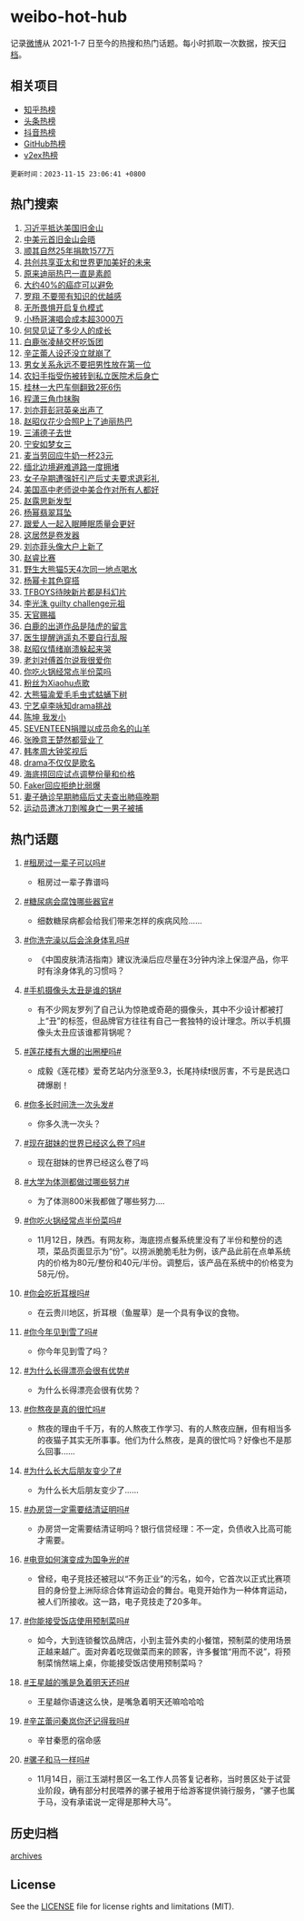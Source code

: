 # weibo-hot-hub

记录[微博](https://www.weibo.com)从 2021-1-7 日至今的热搜和热门话题。每小时抓取一次数据，按天[归档](archives)。

## 相关项目

- [知乎热榜](https://github.com/lonnyzhang423/zhihu-hot-hub)
- [头条热榜](https://github.com/lonnyzhang423/toutiao-hot-hub)
- [抖音热榜](https://github.com/lonnyzhang423/douyin-hot-hub)
- [GitHub热榜](https://github.com/lonnyzhang423/github-hot-hub)
- [v2ex热榜](https://github.com/lonnyzhang423/v2ex-hot-hub)


`更新时间：2023-11-15 23:06:41 +0800`

## 热门搜索

1. [习近平抵达美国旧金山](https://m.weibo.cn/search?containerid=100103type%3D1%26t%3D10%26q%3D%23%E4%B9%A0%E8%BF%91%E5%B9%B3%E6%8A%B5%E8%BE%BE%E7%BE%8E%E5%9B%BD%E6%97%A7%E9%87%91%E5%B1%B1%23&stream_entry_id=51&isnewpage=1&extparam=seat%3D1%26dgr%3D0%26cate%3D10103%26q%3D%2523%25E4%25B9%25A0%25E8%25BF%2591%25E5%25B9%25B3%25E6%258A%25B5%25E8%25BE%25BE%25E7%25BE%258E%25E5%259B%25BD%25E6%2597%25A7%25E9%2587%2591%25E5%25B1%25B1%2523%26stream_entry_id%3D51%26c_type%3D51%26pos%3D0%26filter_type%3Drealtimehot%26display_time%3D1700060800%26pre_seqid%3D170006080017001663836)
1. [中美元首旧金山会晤](https://m.weibo.cn/search?containerid=100103type%3D1%26t%3D10%26q%3D%23%E4%B8%AD%E7%BE%8E%E5%85%83%E9%A6%96%E6%97%A7%E9%87%91%E5%B1%B1%E4%BC%9A%E6%99%A4%23&stream_entry_id=31&isnewpage=1&extparam=seat%3D1%26lcate%3D5001%26cate%3D5001%26c_type%3D31%26flag%3D0%26dgr%3D0%26q%3D%2523%25E4%25B8%25AD%25E7%25BE%258E%25E5%2585%2583%25E9%25A6%2596%25E6%2597%25A7%25E9%2587%2591%25E5%25B1%25B1%25E4%25BC%259A%25E6%2599%25A4%2523%26realpos%3D1%26stream_entry_id%3D31%26band_rank%3D1%26pos%3D0%26filter_type%3Drealtimehot%26display_time%3D1700060800%26pre_seqid%3D170006080017001663836)
1. [顺其自然25年捐款1577万](https://m.weibo.cn/search?containerid=100103type%3D1%26t%3D10%26q%3D%23%E9%A1%BA%E5%85%B6%E8%87%AA%E7%84%B625%E5%B9%B4%E6%8D%90%E6%AC%BE1577%E4%B8%87%23&stream_entry_id=31&isnewpage=1&extparam=seat%3D1%26lcate%3D5001%26cate%3D5001%26c_type%3D31%26flag%3D32768%26dgr%3D0%26q%3D%2523%25E9%25A1%25BA%25E5%2585%25B6%25E8%2587%25AA%25E7%2584%25B625%25E5%25B9%25B4%25E6%258D%2590%25E6%25AC%25BE1577%25E4%25B8%2587%2523%26realpos%3D2%26stream_entry_id%3D31%26band_rank%3D2%26pos%3D1%26filter_type%3Drealtimehot%26display_time%3D1700060800%26pre_seqid%3D170006080017001663836)
1. [共创共享亚太和世界更加美好的未来](https://m.weibo.cn/search?containerid=100103type%3D1%26t%3D10%26q%3D%23%E5%85%B1%E5%88%9B%E5%85%B1%E4%BA%AB%E4%BA%9A%E5%A4%AA%E5%92%8C%E4%B8%96%E7%95%8C%E6%9B%B4%E5%8A%A0%E7%BE%8E%E5%A5%BD%E7%9A%84%E6%9C%AA%E6%9D%A5%23&stream_entry_id=31&isnewpage=1&extparam=seat%3D1%26lcate%3D5001%26cate%3D5001%26c_type%3D31%26flag%3D0%26dgr%3D0%26q%3D%2523%25E5%2585%25B1%25E5%2588%259B%25E5%2585%25B1%25E4%25BA%25AB%25E4%25BA%259A%25E5%25A4%25AA%25E5%2592%258C%25E4%25B8%2596%25E7%2595%258C%25E6%259B%25B4%25E5%258A%25A0%25E7%25BE%258E%25E5%25A5%25BD%25E7%259A%2584%25E6%259C%25AA%25E6%259D%25A5%2523%26realpos%3D3%26stream_entry_id%3D31%26band_rank%3D3%26pos%3D2%26filter_type%3Drealtimehot%26display_time%3D1700060800%26pre_seqid%3D170006080017001663836)
1. [原来迪丽热巴一直是素颜](https://m.weibo.cn/search?containerid=100103type%3D1%26t%3D10%26q%3D%23%E5%8E%9F%E6%9D%A5%E8%BF%AA%E4%B8%BD%E7%83%AD%E5%B7%B4%E4%B8%80%E7%9B%B4%E6%98%AF%E7%B4%A0%E9%A2%9C%23&stream_entry_id=31&isnewpage=1&extparam=seat%3D1%26lcate%3D5001%26cate%3D5001%26c_type%3D31%26flag%3D2%26dgr%3D0%26q%3D%2523%25E5%258E%259F%25E6%259D%25A5%25E8%25BF%25AA%25E4%25B8%25BD%25E7%2583%25AD%25E5%25B7%25B4%25E4%25B8%2580%25E7%259B%25B4%25E6%2598%25AF%25E7%25B4%25A0%25E9%25A2%259C%2523%26realpos%3D4%26stream_entry_id%3D31%26band_rank%3D4%26pos%3D3%26filter_type%3Drealtimehot%26display_time%3D1700060800%26pre_seqid%3D170006080017001663836)
1. [大约40%的癌症可以避免](https://m.weibo.cn/search?containerid=100103type%3D1%26t%3D10%26q%3D%23%E5%A4%A7%E7%BA%A640%25%E7%9A%84%E7%99%8C%E7%97%87%E5%8F%AF%E4%BB%A5%E9%81%BF%E5%85%8D%23&stream_entry_id=31&isnewpage=1&extparam=seat%3D1%26lcate%3D5001%26cate%3D5001%26c_type%3D31%26flag%3D1%26dgr%3D0%26q%3D%2523%25E5%25A4%25A7%25E7%25BA%25A640%2525%25E7%259A%2584%25E7%2599%258C%25E7%2597%2587%25E5%258F%25AF%25E4%25BB%25A5%25E9%2581%25BF%25E5%2585%258D%2523%26realpos%3D5%26stream_entry_id%3D31%26band_rank%3D5%26pos%3D4%26filter_type%3Drealtimehot%26display_time%3D1700060800%26pre_seqid%3D170006080017001663836)
1. [罗翔 不要带有知识的优越感](https://m.weibo.cn/search?containerid=100103type%3D1%26t%3D10%26q%3D%E7%BD%97%E7%BF%94+%E4%B8%8D%E8%A6%81%E5%B8%A6%E6%9C%89%E7%9F%A5%E8%AF%86%E7%9A%84%E4%BC%98%E8%B6%8A%E6%84%9F&stream_entry_id=31&isnewpage=1&extparam=seat%3D1%26lcate%3D5001%26cate%3D5001%26c_type%3D31%26flag%3D1%26dgr%3D0%26q%3D%25E7%25BD%2597%25E7%25BF%2594%2520%25E4%25B8%258D%25E8%25A6%2581%25E5%25B8%25A6%25E6%259C%2589%25E7%259F%25A5%25E8%25AF%2586%25E7%259A%2584%25E4%25BC%2598%25E8%25B6%258A%25E6%2584%259F%26realpos%3D6%26stream_entry_id%3D31%26band_rank%3D6%26pos%3D5%26filter_type%3Drealtimehot%26display_time%3D1700060800%26pre_seqid%3D170006080017001663836)
1. [无所畏惧开启复仇模式](https://m.weibo.cn/search?containerid=100103type%3D1%26t%3D10%26q%3D%23%E6%97%A0%E6%89%80%E7%95%8F%E6%83%A7%E5%BC%80%E5%90%AF%E5%A4%8D%E4%BB%87%E6%A8%A1%E5%BC%8F%23&stream_entry_id=31&isnewpage=1&extparam=seat%3D1%26cate%3D5001%26q%3D%2523%25E6%2597%25A0%25E6%2589%2580%25E7%2595%258F%25E6%2583%25A7%25E5%25BC%2580%25E5%2590%25AF%25E5%25A4%258D%25E4%25BB%2587%25E6%25A8%25A1%25E5%25BC%258F%2523%26dgr%3D0%26c_type%3D31%26adid%3D211676%26pos%3D6%26lcate%3D5001%26stream_entry_id%3D31%26band_rank%3D7%26is_ad_pos%3D1%26filter_type%3Drealtimehot%26display_time%3D1700060800%26pre_seqid%3D170006080017001663836)
1. [小杨哥演唱会成本超3000万](https://m.weibo.cn/search?containerid=100103type%3D1%26t%3D10%26q%3D%23%E5%B0%8F%E6%9D%A8%E5%93%A5%E6%BC%94%E5%94%B1%E4%BC%9A%E6%88%90%E6%9C%AC%E8%B6%853000%E4%B8%87%23&stream_entry_id=31&isnewpage=1&extparam=seat%3D1%26lcate%3D5001%26cate%3D5001%26c_type%3D31%26flag%3D0%26dgr%3D0%26q%3D%2523%25E5%25B0%258F%25E6%259D%25A8%25E5%2593%25A5%25E6%25BC%2594%25E5%2594%25B1%25E4%25BC%259A%25E6%2588%2590%25E6%259C%25AC%25E8%25B6%25853000%25E4%25B8%2587%2523%26realpos%3D7%26stream_entry_id%3D31%26band_rank%3D7%26pos%3D7%26filter_type%3Drealtimehot%26display_time%3D1700060800%26pre_seqid%3D170006080017001663836)
1. [何炅见证了多少人的成长](https://m.weibo.cn/search?containerid=100103type%3D1%26t%3D10%26q%3D%23%E4%BD%95%E7%82%85%E8%A7%81%E8%AF%81%E4%BA%86%E5%A4%9A%E5%B0%91%E4%BA%BA%E7%9A%84%E6%88%90%E9%95%BF%23&stream_entry_id=31&isnewpage=1&extparam=seat%3D1%26lcate%3D5001%26cate%3D5001%26c_type%3D31%26flag%3D1%26dgr%3D0%26q%3D%2523%25E4%25BD%2595%25E7%2582%2585%25E8%25A7%2581%25E8%25AF%2581%25E4%25BA%2586%25E5%25A4%259A%25E5%25B0%2591%25E4%25BA%25BA%25E7%259A%2584%25E6%2588%2590%25E9%2595%25BF%2523%26realpos%3D8%26stream_entry_id%3D31%26band_rank%3D8%26pos%3D8%26filter_type%3Drealtimehot%26display_time%3D1700060800%26pre_seqid%3D170006080017001663836)
1. [白鹿张凌赫交杯吃饭团](https://m.weibo.cn/search?containerid=100103type%3D1%26t%3D10%26q%3D%23%E7%99%BD%E9%B9%BF%E5%BC%A0%E5%87%8C%E8%B5%AB%E4%BA%A4%E6%9D%AF%E5%90%83%E9%A5%AD%E5%9B%A2%23&stream_entry_id=31&isnewpage=1&extparam=seat%3D1%26lcate%3D5001%26cate%3D5001%26c_type%3D31%26flag%3D1%26dgr%3D0%26q%3D%2523%25E7%2599%25BD%25E9%25B9%25BF%25E5%25BC%25A0%25E5%2587%258C%25E8%25B5%25AB%25E4%25BA%25A4%25E6%259D%25AF%25E5%2590%2583%25E9%25A5%25AD%25E5%259B%25A2%2523%26realpos%3D9%26stream_entry_id%3D31%26band_rank%3D9%26pos%3D9%26filter_type%3Drealtimehot%26display_time%3D1700060800%26pre_seqid%3D170006080017001663836)
1. [辛芷蕾人设还没立就崩了](https://m.weibo.cn/search?containerid=100103type%3D1%26t%3D10%26q%3D%23%E8%BE%9B%E8%8A%B7%E8%95%BE%E4%BA%BA%E8%AE%BE%E8%BF%98%E6%B2%A1%E7%AB%8B%E5%B0%B1%E5%B4%A9%E4%BA%86%23&stream_entry_id=31&isnewpage=1&extparam=seat%3D1%26lcate%3D5001%26cate%3D5001%26c_type%3D31%26flag%3D0%26dgr%3D0%26q%3D%2523%25E8%25BE%259B%25E8%258A%25B7%25E8%2595%25BE%25E4%25BA%25BA%25E8%25AE%25BE%25E8%25BF%2598%25E6%25B2%25A1%25E7%25AB%258B%25E5%25B0%25B1%25E5%25B4%25A9%25E4%25BA%2586%2523%26realpos%3D10%26stream_entry_id%3D31%26band_rank%3D10%26pos%3D10%26filter_type%3Drealtimehot%26display_time%3D1700060800%26pre_seqid%3D170006080017001663836)
1. [男女关系永远不要把男性放在第一位](https://m.weibo.cn/search?containerid=100103type%3D1%26t%3D10%26q%3D%E7%94%B7%E5%A5%B3%E5%85%B3%E7%B3%BB%E6%B0%B8%E8%BF%9C%E4%B8%8D%E8%A6%81%E6%8A%8A%E7%94%B7%E6%80%A7%E6%94%BE%E5%9C%A8%E7%AC%AC%E4%B8%80%E4%BD%8D&stream_entry_id=31&isnewpage=1&extparam=seat%3D1%26lcate%3D5001%26cate%3D5001%26c_type%3D31%26flag%3D1%26dgr%3D0%26q%3D%25E7%2594%25B7%25E5%25A5%25B3%25E5%2585%25B3%25E7%25B3%25BB%25E6%25B0%25B8%25E8%25BF%259C%25E4%25B8%258D%25E8%25A6%2581%25E6%258A%258A%25E7%2594%25B7%25E6%2580%25A7%25E6%2594%25BE%25E5%259C%25A8%25E7%25AC%25AC%25E4%25B8%2580%25E4%25BD%258D%26realpos%3D11%26stream_entry_id%3D31%26band_rank%3D11%26pos%3D11%26filter_type%3Drealtimehot%26display_time%3D1700060800%26pre_seqid%3D170006080017001663836)
1. [农妇手指受伤被转到私立医院术后身亡](https://m.weibo.cn/search?containerid=100103type%3D1%26t%3D10%26q%3D%23%E5%86%9C%E5%A6%87%E6%89%8B%E6%8C%87%E5%8F%97%E4%BC%A4%E8%A2%AB%E8%BD%AC%E5%88%B0%E7%A7%81%E7%AB%8B%E5%8C%BB%E9%99%A2%E6%9C%AF%E5%90%8E%E8%BA%AB%E4%BA%A1%23&stream_entry_id=31&isnewpage=1&extparam=seat%3D1%26lcate%3D5001%26cate%3D5001%26c_type%3D31%26flag%3D1%26dgr%3D0%26q%3D%2523%25E5%2586%259C%25E5%25A6%2587%25E6%2589%258B%25E6%258C%2587%25E5%258F%2597%25E4%25BC%25A4%25E8%25A2%25AB%25E8%25BD%25AC%25E5%2588%25B0%25E7%25A7%2581%25E7%25AB%258B%25E5%258C%25BB%25E9%2599%25A2%25E6%259C%25AF%25E5%2590%258E%25E8%25BA%25AB%25E4%25BA%25A1%2523%26realpos%3D12%26stream_entry_id%3D31%26band_rank%3D12%26pos%3D12%26filter_type%3Drealtimehot%26display_time%3D1700060800%26pre_seqid%3D170006080017001663836)
1. [桂林一大巴车侧翻致2死6伤](https://m.weibo.cn/search?containerid=100103type%3D1%26t%3D10%26q%3D%23%E6%A1%82%E6%9E%97%E4%B8%80%E5%A4%A7%E5%B7%B4%E8%BD%A6%E4%BE%A7%E7%BF%BB%E8%87%B42%E6%AD%BB6%E4%BC%A4%23&stream_entry_id=31&isnewpage=1&extparam=seat%3D1%26lcate%3D5001%26cate%3D5001%26c_type%3D31%26flag%3D1%26dgr%3D0%26q%3D%2523%25E6%25A1%2582%25E6%259E%2597%25E4%25B8%2580%25E5%25A4%25A7%25E5%25B7%25B4%25E8%25BD%25A6%25E4%25BE%25A7%25E7%25BF%25BB%25E8%2587%25B42%25E6%25AD%25BB6%25E4%25BC%25A4%2523%26realpos%3D13%26stream_entry_id%3D31%26band_rank%3D13%26pos%3D13%26filter_type%3Drealtimehot%26display_time%3D1700060800%26pre_seqid%3D170006080017001663836)
1. [程潇三角巾抹胸](https://m.weibo.cn/search?containerid=100103type%3D1%26t%3D10%26q%3D%23%E7%A8%8B%E6%BD%87%E4%B8%89%E8%A7%92%E5%B7%BE%E6%8A%B9%E8%83%B8%23&stream_entry_id=31&isnewpage=1&extparam=seat%3D1%26lcate%3D5001%26cate%3D5001%26c_type%3D31%26flag%3D2%26dgr%3D0%26q%3D%2523%25E7%25A8%258B%25E6%25BD%2587%25E4%25B8%2589%25E8%25A7%2592%25E5%25B7%25BE%25E6%258A%25B9%25E8%2583%25B8%2523%26realpos%3D14%26stream_entry_id%3D31%26band_rank%3D14%26pos%3D14%26filter_type%3Drealtimehot%26display_time%3D1700060800%26pre_seqid%3D170006080017001663836)
1. [刘亦菲彭冠英亲出声了](https://m.weibo.cn/search?containerid=100103type%3D1%26t%3D10%26q%3D%23%E5%88%98%E4%BA%A6%E8%8F%B2%E5%BD%AD%E5%86%A0%E8%8B%B1%E4%BA%B2%E5%87%BA%E5%A3%B0%E4%BA%86%23&stream_entry_id=31&isnewpage=1&extparam=seat%3D1%26lcate%3D5001%26cate%3D5001%26c_type%3D31%26flag%3D2%26dgr%3D0%26q%3D%2523%25E5%2588%2598%25E4%25BA%25A6%25E8%258F%25B2%25E5%25BD%25AD%25E5%2586%25A0%25E8%258B%25B1%25E4%25BA%25B2%25E5%2587%25BA%25E5%25A3%25B0%25E4%25BA%2586%2523%26realpos%3D15%26stream_entry_id%3D31%26band_rank%3D15%26pos%3D15%26filter_type%3Drealtimehot%26display_time%3D1700060800%26pre_seqid%3D170006080017001663836)
1. [赵昭仪花少合照P上了迪丽热巴](https://m.weibo.cn/search?containerid=100103type%3D1%26t%3D10%26q%3D%23%E8%B5%B5%E6%98%AD%E4%BB%AA%E8%8A%B1%E5%B0%91%E5%90%88%E7%85%A7P%E4%B8%8A%E4%BA%86%E8%BF%AA%E4%B8%BD%E7%83%AD%E5%B7%B4%23&stream_entry_id=31&isnewpage=1&extparam=seat%3D1%26lcate%3D5001%26cate%3D5001%26c_type%3D31%26flag%3D1%26dgr%3D0%26q%3D%2523%25E8%25B5%25B5%25E6%2598%25AD%25E4%25BB%25AA%25E8%258A%25B1%25E5%25B0%2591%25E5%2590%2588%25E7%2585%25A7P%25E4%25B8%258A%25E4%25BA%2586%25E8%25BF%25AA%25E4%25B8%25BD%25E7%2583%25AD%25E5%25B7%25B4%2523%26realpos%3D16%26stream_entry_id%3D31%26band_rank%3D16%26pos%3D16%26filter_type%3Drealtimehot%26display_time%3D1700060800%26pre_seqid%3D170006080017001663836)
1. [三浦德子去世](https://m.weibo.cn/search?containerid=100103type%3D1%26t%3D10%26q%3D%23%E4%B8%89%E6%B5%A6%E5%BE%B7%E5%AD%90%E5%8E%BB%E4%B8%96%23&stream_entry_id=31&isnewpage=1&extparam=seat%3D1%26lcate%3D5001%26cate%3D5001%26c_type%3D31%26flag%3D0%26dgr%3D0%26q%3D%2523%25E4%25B8%2589%25E6%25B5%25A6%25E5%25BE%25B7%25E5%25AD%2590%25E5%258E%25BB%25E4%25B8%2596%2523%26realpos%3D17%26stream_entry_id%3D31%26band_rank%3D17%26pos%3D17%26filter_type%3Drealtimehot%26display_time%3D1700060800%26pre_seqid%3D170006080017001663836)
1. [宁安如梦女三](https://m.weibo.cn/search?containerid=100103type%3D1%26t%3D10%26q%3D%23%E5%AE%81%E5%AE%89%E5%A6%82%E6%A2%A6%E5%A5%B3%E4%B8%89%23&stream_entry_id=31&isnewpage=1&extparam=seat%3D1%26lcate%3D5001%26cate%3D5001%26c_type%3D31%26flag%3D0%26dgr%3D0%26q%3D%2523%25E5%25AE%2581%25E5%25AE%2589%25E5%25A6%2582%25E6%25A2%25A6%25E5%25A5%25B3%25E4%25B8%2589%2523%26realpos%3D18%26stream_entry_id%3D31%26band_rank%3D18%26pos%3D18%26filter_type%3Drealtimehot%26display_time%3D1700060800%26pre_seqid%3D170006080017001663836)
1. [麦当劳回应牛奶一杯23元](https://m.weibo.cn/search?containerid=100103type%3D1%26t%3D10%26q%3D%23%E9%BA%A6%E5%BD%93%E5%8A%B3%E5%9B%9E%E5%BA%94%E7%89%9B%E5%A5%B6%E4%B8%80%E6%9D%AF23%E5%85%83%23&stream_entry_id=31&isnewpage=1&extparam=seat%3D1%26lcate%3D5001%26cate%3D5001%26c_type%3D31%26flag%3D0%26dgr%3D0%26q%3D%2523%25E9%25BA%25A6%25E5%25BD%2593%25E5%258A%25B3%25E5%259B%259E%25E5%25BA%2594%25E7%2589%259B%25E5%25A5%25B6%25E4%25B8%2580%25E6%259D%25AF23%25E5%2585%2583%2523%26realpos%3D19%26stream_entry_id%3D31%26band_rank%3D19%26pos%3D19%26filter_type%3Drealtimehot%26display_time%3D1700060800%26pre_seqid%3D170006080017001663836)
1. [缅北边境避难道路一度拥堵](https://m.weibo.cn/search?containerid=100103type%3D1%26t%3D10%26q%3D%23%E7%BC%85%E5%8C%97%E8%BE%B9%E5%A2%83%E9%81%BF%E9%9A%BE%E9%81%93%E8%B7%AF%E4%B8%80%E5%BA%A6%E6%8B%A5%E5%A0%B5%23&stream_entry_id=31&isnewpage=1&extparam=seat%3D1%26lcate%3D5001%26cate%3D5001%26c_type%3D31%26flag%3D1%26dgr%3D0%26q%3D%2523%25E7%25BC%2585%25E5%258C%2597%25E8%25BE%25B9%25E5%25A2%2583%25E9%2581%25BF%25E9%259A%25BE%25E9%2581%2593%25E8%25B7%25AF%25E4%25B8%2580%25E5%25BA%25A6%25E6%258B%25A5%25E5%25A0%25B5%2523%26realpos%3D20%26stream_entry_id%3D31%26band_rank%3D20%26pos%3D20%26filter_type%3Drealtimehot%26display_time%3D1700060800%26pre_seqid%3D170006080017001663836)
1. [女子孕期遭强奸引产后丈夫要求退彩礼](https://m.weibo.cn/search?containerid=100103type%3D1%26t%3D10%26q%3D%23%E5%A5%B3%E5%AD%90%E5%AD%95%E6%9C%9F%E9%81%AD%E5%BC%BA%E5%A5%B8%E5%BC%95%E4%BA%A7%E5%90%8E%E4%B8%88%E5%A4%AB%E8%A6%81%E6%B1%82%E9%80%80%E5%BD%A9%E7%A4%BC%23&stream_entry_id=31&isnewpage=1&extparam=seat%3D1%26lcate%3D5001%26cate%3D5001%26c_type%3D31%26flag%3D1%26dgr%3D0%26q%3D%2523%25E5%25A5%25B3%25E5%25AD%2590%25E5%25AD%2595%25E6%259C%259F%25E9%2581%25AD%25E5%25BC%25BA%25E5%25A5%25B8%25E5%25BC%2595%25E4%25BA%25A7%25E5%2590%258E%25E4%25B8%2588%25E5%25A4%25AB%25E8%25A6%2581%25E6%25B1%2582%25E9%2580%2580%25E5%25BD%25A9%25E7%25A4%25BC%2523%26realpos%3D21%26stream_entry_id%3D31%26band_rank%3D21%26pos%3D21%26filter_type%3Drealtimehot%26display_time%3D1700060800%26pre_seqid%3D170006080017001663836)
1. [美国高中老师说中美合作对所有人都好](https://m.weibo.cn/search?containerid=100103type%3D1%26t%3D10%26q%3D%23%E7%BE%8E%E5%9B%BD%E9%AB%98%E4%B8%AD%E8%80%81%E5%B8%88%E8%AF%B4%E4%B8%AD%E7%BE%8E%E5%90%88%E4%BD%9C%E5%AF%B9%E6%89%80%E6%9C%89%E4%BA%BA%E9%83%BD%E5%A5%BD%23&stream_entry_id=31&isnewpage=1&extparam=seat%3D1%26lcate%3D5001%26cate%3D5001%26c_type%3D31%26flag%3D0%26dgr%3D0%26q%3D%2523%25E7%25BE%258E%25E5%259B%25BD%25E9%25AB%2598%25E4%25B8%25AD%25E8%2580%2581%25E5%25B8%2588%25E8%25AF%25B4%25E4%25B8%25AD%25E7%25BE%258E%25E5%2590%2588%25E4%25BD%259C%25E5%25AF%25B9%25E6%2589%2580%25E6%259C%2589%25E4%25BA%25BA%25E9%2583%25BD%25E5%25A5%25BD%2523%26realpos%3D22%26stream_entry_id%3D31%26band_rank%3D22%26pos%3D22%26filter_type%3Drealtimehot%26display_time%3D1700060800%26pre_seqid%3D170006080017001663836)
1. [赵露思新发型](https://m.weibo.cn/search?containerid=100103type%3D1%26t%3D10%26q%3D%E8%B5%B5%E9%9C%B2%E6%80%9D%E6%96%B0%E5%8F%91%E5%9E%8B&stream_entry_id=31&isnewpage=1&extparam=seat%3D1%26lcate%3D5001%26cate%3D5001%26c_type%3D31%26flag%3D0%26dgr%3D0%26q%3D%25E8%25B5%25B5%25E9%259C%25B2%25E6%2580%259D%25E6%2596%25B0%25E5%258F%2591%25E5%259E%258B%26realpos%3D23%26stream_entry_id%3D31%26band_rank%3D23%26pos%3D23%26filter_type%3Drealtimehot%26display_time%3D1700060800%26pre_seqid%3D170006080017001663836)
1. [杨幂翡翠耳坠](https://m.weibo.cn/search?containerid=100103type%3D1%26t%3D10%26q%3D%23%E6%9D%A8%E5%B9%82%E7%BF%A1%E7%BF%A0%E8%80%B3%E5%9D%A0%23&stream_entry_id=31&isnewpage=1&extparam=seat%3D1%26lcate%3D5001%26cate%3D5001%26c_type%3D31%26flag%3D1%26dgr%3D0%26q%3D%2523%25E6%259D%25A8%25E5%25B9%2582%25E7%25BF%25A1%25E7%25BF%25A0%25E8%2580%25B3%25E5%259D%25A0%2523%26realpos%3D24%26stream_entry_id%3D31%26band_rank%3D24%26pos%3D24%26filter_type%3Drealtimehot%26display_time%3D1700060800%26pre_seqid%3D170006080017001663836)
1. [跟爱人一起入眠睡眠质量会更好](https://m.weibo.cn/search?containerid=100103type%3D1%26t%3D10%26q%3D%23%E8%B7%9F%E7%88%B1%E4%BA%BA%E4%B8%80%E8%B5%B7%E5%85%A5%E7%9C%A0%E7%9D%A1%E7%9C%A0%E8%B4%A8%E9%87%8F%E4%BC%9A%E6%9B%B4%E5%A5%BD%23&stream_entry_id=31&isnewpage=1&extparam=seat%3D1%26lcate%3D5001%26cate%3D5001%26c_type%3D31%26flag%3D1%26dgr%3D0%26q%3D%2523%25E8%25B7%259F%25E7%2588%25B1%25E4%25BA%25BA%25E4%25B8%2580%25E8%25B5%25B7%25E5%2585%25A5%25E7%259C%25A0%25E7%259D%25A1%25E7%259C%25A0%25E8%25B4%25A8%25E9%2587%258F%25E4%25BC%259A%25E6%259B%25B4%25E5%25A5%25BD%2523%26realpos%3D25%26stream_entry_id%3D31%26band_rank%3D25%26pos%3D25%26filter_type%3Drealtimehot%26display_time%3D1700060800%26pre_seqid%3D170006080017001663836)
1. [这居然是卷发器](https://m.weibo.cn/search?containerid=100103type%3D1%26t%3D10%26q%3D%23%E8%BF%99%E5%B1%85%E7%84%B6%E6%98%AF%E5%8D%B7%E5%8F%91%E5%99%A8%23&stream_entry_id=31&isnewpage=1&extparam=seat%3D1%26lcate%3D5001%26cate%3D5001%26c_type%3D31%26flag%3D1%26dgr%3D0%26q%3D%2523%25E8%25BF%2599%25E5%25B1%2585%25E7%2584%25B6%25E6%2598%25AF%25E5%258D%25B7%25E5%258F%2591%25E5%2599%25A8%2523%26realpos%3D26%26stream_entry_id%3D31%26band_rank%3D26%26pos%3D26%26filter_type%3Drealtimehot%26display_time%3D1700060800%26pre_seqid%3D170006080017001663836)
1. [刘亦菲头像大户上新了](https://m.weibo.cn/search?containerid=100103type%3D1%26t%3D10%26q%3D%23%E5%88%98%E4%BA%A6%E8%8F%B2%E5%A4%B4%E5%83%8F%E5%A4%A7%E6%88%B7%E4%B8%8A%E6%96%B0%E4%BA%86%23&stream_entry_id=31&isnewpage=1&extparam=seat%3D1%26lcate%3D5001%26cate%3D5001%26c_type%3D31%26flag%3D1%26dgr%3D0%26q%3D%2523%25E5%2588%2598%25E4%25BA%25A6%25E8%258F%25B2%25E5%25A4%25B4%25E5%2583%258F%25E5%25A4%25A7%25E6%2588%25B7%25E4%25B8%258A%25E6%2596%25B0%25E4%25BA%2586%2523%26realpos%3D27%26stream_entry_id%3D31%26band_rank%3D27%26pos%3D27%26filter_type%3Drealtimehot%26display_time%3D1700060800%26pre_seqid%3D170006080017001663836)
1. [赵睿比赛](https://m.weibo.cn/search?containerid=100103type%3D1%26t%3D10%26q%3D%E8%B5%B5%E7%9D%BF%E6%AF%94%E8%B5%9B&stream_entry_id=31&isnewpage=1&extparam=seat%3D1%26lcate%3D5001%26cate%3D5001%26c_type%3D31%26flag%3D1%26dgr%3D0%26q%3D%25E8%25B5%25B5%25E7%259D%25BF%25E6%25AF%2594%25E8%25B5%259B%26realpos%3D28%26stream_entry_id%3D31%26band_rank%3D28%26pos%3D28%26filter_type%3Drealtimehot%26display_time%3D1700060800%26pre_seqid%3D170006080017001663836)
1. [野生大熊猫5天4次同一地点喝水](https://m.weibo.cn/search?containerid=100103type%3D1%26t%3D10%26q%3D%23%E9%87%8E%E7%94%9F%E5%A4%A7%E7%86%8A%E7%8C%AB5%E5%A4%A94%E6%AC%A1%E5%90%8C%E4%B8%80%E5%9C%B0%E7%82%B9%E5%96%9D%E6%B0%B4%23&stream_entry_id=31&isnewpage=1&extparam=seat%3D1%26lcate%3D5001%26cate%3D5001%26c_type%3D31%26flag%3D32768%26dgr%3D0%26q%3D%2523%25E9%2587%258E%25E7%2594%259F%25E5%25A4%25A7%25E7%2586%258A%25E7%258C%25AB5%25E5%25A4%25A94%25E6%25AC%25A1%25E5%2590%258C%25E4%25B8%2580%25E5%259C%25B0%25E7%2582%25B9%25E5%2596%259D%25E6%25B0%25B4%2523%26realpos%3D29%26stream_entry_id%3D31%26band_rank%3D29%26pos%3D29%26filter_type%3Drealtimehot%26display_time%3D1700060800%26pre_seqid%3D170006080017001663836)
1. [杨幂卡其色穿搭](https://m.weibo.cn/search?containerid=100103type%3D1%26t%3D10%26q%3D%23%E6%9D%A8%E5%B9%82%E5%8D%A1%E5%85%B6%E8%89%B2%E7%A9%BF%E6%90%AD%23&stream_entry_id=31&isnewpage=1&extparam=seat%3D1%26lcate%3D5001%26cate%3D5001%26c_type%3D31%26flag%3D0%26dgr%3D0%26q%3D%2523%25E6%259D%25A8%25E5%25B9%2582%25E5%258D%25A1%25E5%2585%25B6%25E8%2589%25B2%25E7%25A9%25BF%25E6%2590%25AD%2523%26realpos%3D30%26stream_entry_id%3D31%26band_rank%3D30%26pos%3D30%26filter_type%3Drealtimehot%26display_time%3D1700060800%26pre_seqid%3D170006080017001663836)
1. [TFBOYS待映新片都是科幻片](https://m.weibo.cn/search?containerid=100103type%3D1%26t%3D10%26q%3D%23TFBOYS%E5%BE%85%E6%98%A0%E6%96%B0%E7%89%87%E9%83%BD%E6%98%AF%E7%A7%91%E5%B9%BB%E7%89%87%23&stream_entry_id=31&isnewpage=1&extparam=seat%3D1%26lcate%3D5001%26cate%3D5001%26c_type%3D31%26flag%3D0%26dgr%3D0%26q%3D%2523TFBOYS%25E5%25BE%2585%25E6%2598%25A0%25E6%2596%25B0%25E7%2589%2587%25E9%2583%25BD%25E6%2598%25AF%25E7%25A7%2591%25E5%25B9%25BB%25E7%2589%2587%2523%26realpos%3D31%26stream_entry_id%3D31%26band_rank%3D31%26pos%3D31%26filter_type%3Drealtimehot%26display_time%3D1700060800%26pre_seqid%3D170006080017001663836)
1. [李光洙 guilty challenge元祖](https://m.weibo.cn/search?containerid=100103type%3D1%26t%3D10%26q%3D%E6%9D%8E%E5%85%89%E6%B4%99+guilty+challenge%E5%85%83%E7%A5%96&stream_entry_id=31&isnewpage=1&extparam=seat%3D1%26lcate%3D5001%26cate%3D5001%26c_type%3D31%26flag%3D1%26dgr%3D0%26q%3D%25E6%259D%258E%25E5%2585%2589%25E6%25B4%2599%2520guilty%2520challenge%25E5%2585%2583%25E7%25A5%2596%26realpos%3D32%26stream_entry_id%3D31%26band_rank%3D32%26pos%3D32%26filter_type%3Drealtimehot%26display_time%3D1700060800%26pre_seqid%3D170006080017001663836)
1. [天官赐福](https://m.weibo.cn/search?containerid=100103type%3D1%26t%3D10%26q%3D%E5%A4%A9%E5%AE%98%E8%B5%90%E7%A6%8F&stream_entry_id=31&isnewpage=1&extparam=seat%3D1%26lcate%3D5001%26cate%3D5001%26c_type%3D31%26flag%3D0%26dgr%3D0%26q%3D%25E5%25A4%25A9%25E5%25AE%2598%25E8%25B5%2590%25E7%25A6%258F%26realpos%3D33%26stream_entry_id%3D31%26band_rank%3D33%26pos%3D33%26filter_type%3Drealtimehot%26display_time%3D1700060800%26pre_seqid%3D170006080017001663836)
1. [白鹿的出道作品是陆虎的留言](https://m.weibo.cn/search?containerid=100103type%3D1%26t%3D10%26q%3D%23%E7%99%BD%E9%B9%BF%E7%9A%84%E5%87%BA%E9%81%93%E4%BD%9C%E5%93%81%E6%98%AF%E9%99%86%E8%99%8E%E7%9A%84%E7%95%99%E8%A8%80%23&stream_entry_id=31&isnewpage=1&extparam=seat%3D1%26lcate%3D5001%26cate%3D5001%26c_type%3D31%26flag%3D1%26dgr%3D0%26q%3D%2523%25E7%2599%25BD%25E9%25B9%25BF%25E7%259A%2584%25E5%2587%25BA%25E9%2581%2593%25E4%25BD%259C%25E5%2593%2581%25E6%2598%25AF%25E9%2599%2586%25E8%2599%258E%25E7%259A%2584%25E7%2595%2599%25E8%25A8%2580%2523%26realpos%3D34%26stream_entry_id%3D31%26band_rank%3D34%26pos%3D34%26filter_type%3Drealtimehot%26display_time%3D1700060800%26pre_seqid%3D170006080017001663836)
1. [医生提醒逍遥丸不要自行乱服](https://m.weibo.cn/search?containerid=100103type%3D1%26t%3D10%26q%3D%23%E5%8C%BB%E7%94%9F%E6%8F%90%E9%86%92%E9%80%8D%E9%81%A5%E4%B8%B8%E4%B8%8D%E8%A6%81%E8%87%AA%E8%A1%8C%E4%B9%B1%E6%9C%8D%23&stream_entry_id=31&isnewpage=1&extparam=seat%3D1%26lcate%3D5001%26cate%3D5001%26c_type%3D31%26flag%3D0%26dgr%3D0%26q%3D%2523%25E5%258C%25BB%25E7%2594%259F%25E6%258F%2590%25E9%2586%2592%25E9%2580%258D%25E9%2581%25A5%25E4%25B8%25B8%25E4%25B8%258D%25E8%25A6%2581%25E8%2587%25AA%25E8%25A1%258C%25E4%25B9%25B1%25E6%259C%258D%2523%26realpos%3D35%26stream_entry_id%3D31%26band_rank%3D35%26pos%3D35%26filter_type%3Drealtimehot%26display_time%3D1700060800%26pre_seqid%3D170006080017001663836)
1. [赵昭仪情绪崩溃躲起来哭](https://m.weibo.cn/search?containerid=100103type%3D1%26t%3D10%26q%3D%23%E8%B5%B5%E6%98%AD%E4%BB%AA%E6%83%85%E7%BB%AA%E5%B4%A9%E6%BA%83%E8%BA%B2%E8%B5%B7%E6%9D%A5%E5%93%AD%23&stream_entry_id=31&isnewpage=1&extparam=seat%3D1%26lcate%3D5001%26cate%3D5001%26c_type%3D31%26flag%3D0%26dgr%3D0%26q%3D%2523%25E8%25B5%25B5%25E6%2598%25AD%25E4%25BB%25AA%25E6%2583%2585%25E7%25BB%25AA%25E5%25B4%25A9%25E6%25BA%2583%25E8%25BA%25B2%25E8%25B5%25B7%25E6%259D%25A5%25E5%2593%25AD%2523%26realpos%3D36%26stream_entry_id%3D31%26band_rank%3D36%26pos%3D36%26filter_type%3Drealtimehot%26display_time%3D1700060800%26pre_seqid%3D170006080017001663836)
1. [老刘对傅首尔说我很爱你](https://m.weibo.cn/search?containerid=100103type%3D1%26t%3D10%26q%3D%E8%80%81%E5%88%98%E5%AF%B9%E5%82%85%E9%A6%96%E5%B0%94%E8%AF%B4%E6%88%91%E5%BE%88%E7%88%B1%E4%BD%A0&stream_entry_id=31&isnewpage=1&extparam=seat%3D1%26lcate%3D5001%26cate%3D5001%26c_type%3D31%26flag%3D1%26dgr%3D0%26q%3D%25E8%2580%2581%25E5%2588%2598%25E5%25AF%25B9%25E5%2582%2585%25E9%25A6%2596%25E5%25B0%2594%25E8%25AF%25B4%25E6%2588%2591%25E5%25BE%2588%25E7%2588%25B1%25E4%25BD%25A0%26realpos%3D37%26stream_entry_id%3D31%26band_rank%3D37%26pos%3D37%26filter_type%3Drealtimehot%26display_time%3D1700060800%26pre_seqid%3D170006080017001663836)
1. [你吃火锅经常点半份菜吗](https://m.weibo.cn/search?containerid=100103type%3D1%26t%3D10%26q%3D%23%E4%BD%A0%E5%90%83%E7%81%AB%E9%94%85%E7%BB%8F%E5%B8%B8%E7%82%B9%E5%8D%8A%E4%BB%BD%E8%8F%9C%E5%90%97%23&stream_entry_id=31&isnewpage=1&extparam=seat%3D1%26lcate%3D5001%26cate%3D5001%26c_type%3D31%26flag%3D1%26dgr%3D0%26q%3D%2523%25E4%25BD%25A0%25E5%2590%2583%25E7%2581%25AB%25E9%2594%2585%25E7%25BB%258F%25E5%25B8%25B8%25E7%2582%25B9%25E5%258D%258A%25E4%25BB%25BD%25E8%258F%259C%25E5%2590%2597%2523%26realpos%3D38%26stream_entry_id%3D31%26band_rank%3D38%26pos%3D38%26filter_type%3Drealtimehot%26display_time%3D1700060800%26pre_seqid%3D170006080017001663836)
1. [粉丝为Xiaohu点歌](https://m.weibo.cn/search?containerid=100103type%3D1%26t%3D10%26q%3D%23%E7%B2%89%E4%B8%9D%E4%B8%BAXiaohu%E7%82%B9%E6%AD%8C%23&stream_entry_id=31&isnewpage=1&extparam=seat%3D1%26lcate%3D5001%26cate%3D5001%26c_type%3D31%26flag%3D1%26dgr%3D0%26q%3D%2523%25E7%25B2%2589%25E4%25B8%259D%25E4%25B8%25BAXiaohu%25E7%2582%25B9%25E6%25AD%258C%2523%26realpos%3D39%26stream_entry_id%3D31%26band_rank%3D39%26pos%3D39%26filter_type%3Drealtimehot%26display_time%3D1700060800%26pre_seqid%3D170006080017001663836)
1. [大熊猫渝爱毛毛虫式蛄蛹下树](https://m.weibo.cn/search?containerid=100103type%3D1%26t%3D10%26q%3D%23%E5%A4%A7%E7%86%8A%E7%8C%AB%E6%B8%9D%E7%88%B1%E6%AF%9B%E6%AF%9B%E8%99%AB%E5%BC%8F%E8%9B%84%E8%9B%B9%E4%B8%8B%E6%A0%91%23&stream_entry_id=31&isnewpage=1&extparam=seat%3D1%26lcate%3D5001%26cate%3D5001%26c_type%3D31%26flag%3D32768%26dgr%3D0%26q%3D%2523%25E5%25A4%25A7%25E7%2586%258A%25E7%258C%25AB%25E6%25B8%259D%25E7%2588%25B1%25E6%25AF%259B%25E6%25AF%259B%25E8%2599%25AB%25E5%25BC%258F%25E8%259B%2584%25E8%259B%25B9%25E4%25B8%258B%25E6%25A0%2591%2523%26realpos%3D40%26stream_entry_id%3D31%26band_rank%3D40%26pos%3D40%26filter_type%3Drealtimehot%26display_time%3D1700060800%26pre_seqid%3D170006080017001663836)
1. [宁艺卓李咏知drama挑战](https://m.weibo.cn/search?containerid=100103type%3D1%26t%3D10%26q%3D%E5%AE%81%E8%89%BA%E5%8D%93%E6%9D%8E%E5%92%8F%E7%9F%A5drama%E6%8C%91%E6%88%98&stream_entry_id=31&isnewpage=1&extparam=seat%3D1%26lcate%3D5001%26cate%3D5001%26c_type%3D31%26flag%3D1%26dgr%3D0%26q%3D%25E5%25AE%2581%25E8%2589%25BA%25E5%258D%2593%25E6%259D%258E%25E5%2592%258F%25E7%259F%25A5drama%25E6%258C%2591%25E6%2588%2598%26realpos%3D41%26stream_entry_id%3D31%26band_rank%3D41%26pos%3D41%26filter_type%3Drealtimehot%26display_time%3D1700060800%26pre_seqid%3D170006080017001663836)
1. [陈坤 我发小](https://m.weibo.cn/search?containerid=100103type%3D1%26t%3D10%26q%3D%E9%99%88%E5%9D%A4+%E6%88%91%E5%8F%91%E5%B0%8F&stream_entry_id=31&isnewpage=1&extparam=seat%3D1%26lcate%3D5001%26cate%3D5001%26c_type%3D31%26flag%3D0%26dgr%3D0%26q%3D%25E9%2599%2588%25E5%259D%25A4%2520%25E6%2588%2591%25E5%258F%2591%25E5%25B0%258F%26realpos%3D42%26stream_entry_id%3D31%26band_rank%3D42%26pos%3D42%26filter_type%3Drealtimehot%26display_time%3D1700060800%26pre_seqid%3D170006080017001663836)
1. [SEVENTEEN捐赠以成员命名的山羊](https://m.weibo.cn/search?containerid=100103type%3D1%26t%3D10%26q%3D%23SEVENTEEN%E6%8D%90%E8%B5%A0%E4%BB%A5%E6%88%90%E5%91%98%E5%91%BD%E5%90%8D%E7%9A%84%E5%B1%B1%E7%BE%8A%23&stream_entry_id=31&isnewpage=1&extparam=seat%3D1%26lcate%3D5001%26cate%3D5001%26c_type%3D31%26flag%3D1%26dgr%3D0%26q%3D%2523SEVENTEEN%25E6%258D%2590%25E8%25B5%25A0%25E4%25BB%25A5%25E6%2588%2590%25E5%2591%2598%25E5%2591%25BD%25E5%2590%258D%25E7%259A%2584%25E5%25B1%25B1%25E7%25BE%258A%2523%26realpos%3D43%26stream_entry_id%3D31%26band_rank%3D43%26pos%3D43%26filter_type%3Drealtimehot%26display_time%3D1700060800%26pre_seqid%3D170006080017001663836)
1. [张晚意王楚然都营业了](https://m.weibo.cn/search?containerid=100103type%3D1%26t%3D10%26q%3D%23%E5%BC%A0%E6%99%9A%E6%84%8F%E7%8E%8B%E6%A5%9A%E7%84%B6%E9%83%BD%E8%90%A5%E4%B8%9A%E4%BA%86%23&stream_entry_id=31&isnewpage=1&extparam=seat%3D1%26lcate%3D5001%26cate%3D5001%26c_type%3D31%26flag%3D0%26dgr%3D0%26q%3D%2523%25E5%25BC%25A0%25E6%2599%259A%25E6%2584%258F%25E7%258E%258B%25E6%25A5%259A%25E7%2584%25B6%25E9%2583%25BD%25E8%2590%25A5%25E4%25B8%259A%25E4%25BA%2586%2523%26realpos%3D44%26stream_entry_id%3D31%26band_rank%3D44%26pos%3D44%26filter_type%3Drealtimehot%26display_time%3D1700060800%26pre_seqid%3D170006080017001663836)
1. [韩孝周大钟奖视后](https://m.weibo.cn/search?containerid=100103type%3D1%26t%3D10%26q%3D%23%E9%9F%A9%E5%AD%9D%E5%91%A8%E5%A4%A7%E9%92%9F%E5%A5%96%E8%A7%86%E5%90%8E%23&stream_entry_id=31&isnewpage=1&extparam=seat%3D1%26lcate%3D5001%26cate%3D5001%26c_type%3D31%26flag%3D0%26dgr%3D0%26q%3D%2523%25E9%259F%25A9%25E5%25AD%259D%25E5%2591%25A8%25E5%25A4%25A7%25E9%2592%259F%25E5%25A5%2596%25E8%25A7%2586%25E5%2590%258E%2523%26realpos%3D45%26stream_entry_id%3D31%26band_rank%3D45%26pos%3D45%26filter_type%3Drealtimehot%26display_time%3D1700060800%26pre_seqid%3D170006080017001663836)
1. [drama不仅仅是歌名](https://m.weibo.cn/search?containerid=100103type%3D1%26t%3D10%26q%3Ddrama%E4%B8%8D%E4%BB%85%E4%BB%85%E6%98%AF%E6%AD%8C%E5%90%8D&stream_entry_id=31&isnewpage=1&extparam=seat%3D1%26lcate%3D5001%26cate%3D5001%26c_type%3D31%26flag%3D1%26dgr%3D0%26q%3Ddrama%25E4%25B8%258D%25E4%25BB%2585%25E4%25BB%2585%25E6%2598%25AF%25E6%25AD%258C%25E5%2590%258D%26realpos%3D46%26stream_entry_id%3D31%26band_rank%3D46%26pos%3D46%26filter_type%3Drealtimehot%26display_time%3D1700060800%26pre_seqid%3D170006080017001663836)
1. [海底捞回应试点调整份量和价格](https://m.weibo.cn/search?containerid=100103type%3D1%26t%3D10%26q%3D%23%E6%B5%B7%E5%BA%95%E6%8D%9E%E5%9B%9E%E5%BA%94%E8%AF%95%E7%82%B9%E8%B0%83%E6%95%B4%E4%BB%BD%E9%87%8F%E5%92%8C%E4%BB%B7%E6%A0%BC%23&stream_entry_id=31&isnewpage=1&extparam=seat%3D1%26lcate%3D5001%26cate%3D5001%26c_type%3D31%26flag%3D0%26dgr%3D0%26q%3D%2523%25E6%25B5%25B7%25E5%25BA%2595%25E6%258D%259E%25E5%259B%259E%25E5%25BA%2594%25E8%25AF%2595%25E7%2582%25B9%25E8%25B0%2583%25E6%2595%25B4%25E4%25BB%25BD%25E9%2587%258F%25E5%2592%258C%25E4%25BB%25B7%25E6%25A0%25BC%2523%26realpos%3D47%26stream_entry_id%3D31%26band_rank%3D47%26pos%3D47%26filter_type%3Drealtimehot%26display_time%3D1700060800%26pre_seqid%3D170006080017001663836)
1. [Faker回应拒绝比弱爆](https://m.weibo.cn/search?containerid=100103type%3D1%26t%3D10%26q%3D%23Faker%E5%9B%9E%E5%BA%94%E6%8B%92%E7%BB%9D%E6%AF%94%E5%BC%B1%E7%88%86%23&stream_entry_id=31&isnewpage=1&extparam=seat%3D1%26lcate%3D5001%26cate%3D5001%26c_type%3D31%26flag%3D0%26dgr%3D0%26q%3D%2523Faker%25E5%259B%259E%25E5%25BA%2594%25E6%258B%2592%25E7%25BB%259D%25E6%25AF%2594%25E5%25BC%25B1%25E7%2588%2586%2523%26realpos%3D48%26stream_entry_id%3D31%26band_rank%3D48%26pos%3D48%26filter_type%3Drealtimehot%26display_time%3D1700060800%26pre_seqid%3D170006080017001663836)
1. [妻子确诊早期肺癌后丈夫查出肺癌晚期](https://m.weibo.cn/search?containerid=100103type%3D1%26t%3D10%26q%3D%23%E5%A6%BB%E5%AD%90%E7%A1%AE%E8%AF%8A%E6%97%A9%E6%9C%9F%E8%82%BA%E7%99%8C%E5%90%8E%E4%B8%88%E5%A4%AB%E6%9F%A5%E5%87%BA%E8%82%BA%E7%99%8C%E6%99%9A%E6%9C%9F%23&stream_entry_id=31&isnewpage=1&extparam=seat%3D1%26lcate%3D5001%26cate%3D5001%26c_type%3D31%26flag%3D0%26dgr%3D0%26q%3D%2523%25E5%25A6%25BB%25E5%25AD%2590%25E7%25A1%25AE%25E8%25AF%258A%25E6%2597%25A9%25E6%259C%259F%25E8%2582%25BA%25E7%2599%258C%25E5%2590%258E%25E4%25B8%2588%25E5%25A4%25AB%25E6%259F%25A5%25E5%2587%25BA%25E8%2582%25BA%25E7%2599%258C%25E6%2599%259A%25E6%259C%259F%2523%26realpos%3D49%26stream_entry_id%3D31%26band_rank%3D49%26pos%3D49%26filter_type%3Drealtimehot%26display_time%3D1700060800%26pre_seqid%3D170006080017001663836)
1. [运动员遭冰刀割喉身亡一男子被捕](https://m.weibo.cn/search?containerid=100103type%3D1%26t%3D10%26q%3D%23%E8%BF%90%E5%8A%A8%E5%91%98%E9%81%AD%E5%86%B0%E5%88%80%E5%89%B2%E5%96%89%E8%BA%AB%E4%BA%A1%E4%B8%80%E7%94%B7%E5%AD%90%E8%A2%AB%E6%8D%95%23&stream_entry_id=31&isnewpage=1&extparam=seat%3D1%26lcate%3D5001%26cate%3D5001%26c_type%3D31%26flag%3D0%26dgr%3D0%26q%3D%2523%25E8%25BF%2590%25E5%258A%25A8%25E5%2591%2598%25E9%2581%25AD%25E5%2586%25B0%25E5%2588%2580%25E5%2589%25B2%25E5%2596%2589%25E8%25BA%25AB%25E4%25BA%25A1%25E4%25B8%2580%25E7%2594%25B7%25E5%25AD%2590%25E8%25A2%25AB%25E6%258D%2595%2523%26realpos%3D50%26stream_entry_id%3D31%26band_rank%3D50%26pos%3D50%26filter_type%3Drealtimehot%26display_time%3D1700060800%26pre_seqid%3D170006080017001663836)

## 热门话题

1. [#租房过一辈子可以吗#](https://m.weibo.cn/search?containerid=231522type%3D1%26t%3D10%26q%3D%23%E7%A7%9F%E6%88%BF%E8%BF%87%E4%B8%80%E8%BE%88%E5%AD%90%E5%8F%AF%E4%BB%A5%E5%90%97%23&stream_entry_id=128&isnewpage=1&extparam=seat%3D1%26lcate%3D5004%26unitid%3D1700035962731%26c_type%3D128%26cate%3D5004%26pos%3D1-0-0%26dgr%3D0%26display_time%3D1700060801%26pre_seqid%3D170006080168700300204)
    - 租房过一辈子靠谱吗

1. [#糖尿病会腐蚀哪些器官#](https://m.weibo.cn/search?containerid=231522type%3D1%26t%3D10%26q%3D%23%E7%B3%96%E5%B0%BF%E7%97%85%E4%BC%9A%E8%85%90%E8%9A%80%E5%93%AA%E4%BA%9B%E5%99%A8%E5%AE%98%23&stream_entry_id=128&isnewpage=1&extparam=seat%3D1%26lcate%3D5004%26unitid%3D1699942057045%26c_type%3D128%26cate%3D5004%26pos%3D1-0-1%26dgr%3D0%26display_time%3D1700060801%26pre_seqid%3D170006080168700300204)
    - 细数糖尿病都会给我们带来怎样的疾病风险……

1. [#你洗完澡以后会涂身体乳吗#](https://m.weibo.cn/search?containerid=231522type%3D1%26t%3D10%26q%3D%23%E4%BD%A0%E6%B4%97%E5%AE%8C%E6%BE%A1%E4%BB%A5%E5%90%8E%E4%BC%9A%E6%B6%82%E8%BA%AB%E4%BD%93%E4%B9%B3%E5%90%97%23&stream_entry_id=128&isnewpage=1&extparam=seat%3D1%26lcate%3D5004%26unitid%3D1700034457540%26c_type%3D128%26cate%3D5004%26pos%3D1-0-2%26dgr%3D0%26display_time%3D1700060801%26pre_seqid%3D170006080168700300204)
    - 《中国皮肤清洁指南》建议洗澡后应尽量在3分钟内涂上保湿产品，你平时有涂身体乳的习惯吗？

1. [#手机摄像头太丑是谁的锅#](https://m.weibo.cn/search?containerid=231522type%3D1%26t%3D10%26q%3D%23%E6%89%8B%E6%9C%BA%E6%91%84%E5%83%8F%E5%A4%B4%E5%A4%AA%E4%B8%91%E6%98%AF%E8%B0%81%E7%9A%84%E9%94%85%23&stream_entry_id=128&isnewpage=1&extparam=seat%3D1%26lcate%3D5004%26unitid%3D1700046448721%26c_type%3D128%26cate%3D5004%26pos%3D1-0-3%26dgr%3D0%26display_time%3D1700060801%26pre_seqid%3D170006080168700300204)
    - 有不少网友罗列了自己认为惊艳或奇葩的摄像头，其中不少设计都被打上“丑”的标签，但品牌官方往往有自己一套独特的设计理念。所以手机摄像头太丑应该谁都背锅呢？

1. [#莲花楼有大爆的出圈梗吗#](https://m.weibo.cn/search?containerid=231522type%3D1%26t%3D10%26q%3D%23%E8%8E%B2%E8%8A%B1%E6%A5%BC%E6%9C%89%E5%A4%A7%E7%88%86%E7%9A%84%E5%87%BA%E5%9C%88%E6%A2%97%E5%90%97%23&stream_entry_id=128&isnewpage=1&extparam=seat%3D1%26lcate%3D5004%26unitid%3D1699924635834%26c_type%3D128%26cate%3D5004%26pos%3D1-0-4%26dgr%3D0%26display_time%3D1700060801%26pre_seqid%3D170006080168700300204)
    - 成毅《莲花楼》爱奇艺站内分涨至9.3，长尾持续❗很厉害，不亏是民选口碑爆剧！

1. [#你多长时间洗一次头发#](https://m.weibo.cn/search?containerid=231522type%3D1%26t%3D10%26q%3D%23%E4%BD%A0%E5%A4%9A%E9%95%BF%E6%97%B6%E9%97%B4%E6%B4%97%E4%B8%80%E6%AC%A1%E5%A4%B4%E5%8F%91%23&stream_entry_id=128&isnewpage=1&extparam=seat%3D1%26lcate%3D5004%26unitid%3D1700034467561%26c_type%3D128%26cate%3D5004%26pos%3D1-0-5%26dgr%3D0%26display_time%3D1700060801%26pre_seqid%3D170006080168700300204)
    - 你多久洗一次头？

1. [#现在甜妹的世界已经这么卷了吗#](https://m.weibo.cn/search?containerid=231522type%3D1%26t%3D10%26q%3D%23%E7%8E%B0%E5%9C%A8%E7%94%9C%E5%A6%B9%E7%9A%84%E4%B8%96%E7%95%8C%E5%B7%B2%E7%BB%8F%E8%BF%99%E4%B9%88%E5%8D%B7%E4%BA%86%E5%90%97%23&stream_entry_id=128&isnewpage=1&extparam=seat%3D1%26lcate%3D5004%26unitid%3D1700037178028%26c_type%3D128%26cate%3D5004%26pos%3D1-0-6%26dgr%3D0%26display_time%3D1700060801%26pre_seqid%3D170006080168700300204)
    - 现在甜妹的世界已经这么卷了吗

1. [#大学为体测都做过哪些努力#](https://m.weibo.cn/search?containerid=231522type%3D1%26t%3D10%26q%3D%23%E5%A4%A7%E5%AD%A6%E4%B8%BA%E4%BD%93%E6%B5%8B%E9%83%BD%E5%81%9A%E8%BF%87%E5%93%AA%E4%BA%9B%E5%8A%AA%E5%8A%9B%23&stream_entry_id=128&isnewpage=1&extparam=seat%3D1%26lcate%3D5004%26unitid%3D1699959761933%26c_type%3D128%26cate%3D5004%26pos%3D1-0-7%26dgr%3D0%26display_time%3D1700060801%26pre_seqid%3D170006080168700300204)
    - 为了体测800米我都做了哪些努力....

1. [#你吃火锅经常点半份菜吗#](https://m.weibo.cn/search?containerid=231522type%3D1%26t%3D10%26q%3D%23%E4%BD%A0%E5%90%83%E7%81%AB%E9%94%85%E7%BB%8F%E5%B8%B8%E7%82%B9%E5%8D%8A%E4%BB%BD%E8%8F%9C%E5%90%97%23&stream_entry_id=128&isnewpage=1&extparam=seat%3D1%26lcate%3D5004%26unitid%3D1700054599523%26c_type%3D128%26cate%3D5004%26pos%3D1-0-8%26dgr%3D0%26display_time%3D1700060801%26pre_seqid%3D170006080168700300204)
    - 11月12日，陕西。有网友称，海底捞点餐系统里没有了半份和整份的选项，菜品页面显示为“份”。以捞派脆脆毛肚为例，该产品此前在点单系统内的价格为80元/整份和40元/半份。调整后，该产品在系统中的价格变为58元/份。

1. [#你会吃折耳根吗#](https://m.weibo.cn/search?containerid=231522type%3D1%26t%3D10%26q%3D%23%E4%BD%A0%E4%BC%9A%E5%90%83%E6%8A%98%E8%80%B3%E6%A0%B9%E5%90%97%23&stream_entry_id=128&isnewpage=1&extparam=seat%3D1%26lcate%3D5004%26unitid%3D1700042247528%26c_type%3D128%26cate%3D5004%26pos%3D1-0-9%26dgr%3D0%26display_time%3D1700060801%26pre_seqid%3D170006080168700300204)
    - 在云贵川地区，折耳根（鱼腥草）是一个具有争议的食物。

1. [#你今年见到雪了吗#](https://m.weibo.cn/search?containerid=231522type%3D1%26t%3D10%26q%3D%23%E4%BD%A0%E4%BB%8A%E5%B9%B4%E8%A7%81%E5%88%B0%E9%9B%AA%E4%BA%86%E5%90%97%23&stream_entry_id=128&isnewpage=1&extparam=seat%3D1%26lcate%3D5004%26unitid%3D1699890722959%26c_type%3D128%26cate%3D5004%26pos%3D1-0-10%26dgr%3D0%26display_time%3D1700060801%26pre_seqid%3D170006080168700300204)
    - 你今年见到雪了吗？

1. [#为什么长得漂亮会很有优势#](https://m.weibo.cn/search?containerid=231522type%3D1%26t%3D10%26q%3D%23%E4%B8%BA%E4%BB%80%E4%B9%88%E9%95%BF%E5%BE%97%E6%BC%82%E4%BA%AE%E4%BC%9A%E5%BE%88%E6%9C%89%E4%BC%98%E5%8A%BF%23&stream_entry_id=128&isnewpage=1&extparam=seat%3D1%26lcate%3D5004%26unitid%3D1699972973129%26c_type%3D128%26cate%3D5004%26pos%3D1-0-11%26dgr%3D0%26display_time%3D1700060801%26pre_seqid%3D170006080168700300204)
    - 为什么长得漂亮会很有优势？

1. [#你熬夜是真的很忙吗#](https://m.weibo.cn/search?containerid=231522type%3D1%26t%3D10%26q%3D%23%E4%BD%A0%E7%86%AC%E5%A4%9C%E6%98%AF%E7%9C%9F%E7%9A%84%E5%BE%88%E5%BF%99%E5%90%97%23&stream_entry_id=128&isnewpage=1&extparam=seat%3D1%26lcate%3D5004%26unitid%3D1700003872769%26c_type%3D128%26cate%3D5004%26pos%3D1-0-12%26dgr%3D0%26display_time%3D1700060801%26pre_seqid%3D170006080168700300204)
    - 熬夜的理由千千万，有的人熬夜工作学习、有的人熬夜应酬，但有相当多的夜猫子其实无所事事。他们为什么熬夜，是真的很忙吗？好像也不是那么回事......

1. [#为什么长大后朋友变少了#](https://m.weibo.cn/search?containerid=231522type%3D1%26t%3D10%26q%3D%23%E4%B8%BA%E4%BB%80%E4%B9%88%E9%95%BF%E5%A4%A7%E5%90%8E%E6%9C%8B%E5%8F%8B%E5%8F%98%E5%B0%91%E4%BA%86%23&stream_entry_id=128&isnewpage=1&extparam=seat%3D1%26lcate%3D5004%26unitid%3D1700017069274%26c_type%3D128%26cate%3D5004%26pos%3D1-0-13%26dgr%3D0%26display_time%3D1700060801%26pre_seqid%3D170006080168700300204)
    - 为什么长大后朋友变少了……

1. [#办房贷一定需要结清证明吗#](https://m.weibo.cn/search?containerid=231522type%3D1%26t%3D10%26q%3D%23%E5%8A%9E%E6%88%BF%E8%B4%B7%E4%B8%80%E5%AE%9A%E9%9C%80%E8%A6%81%E7%BB%93%E6%B8%85%E8%AF%81%E6%98%8E%E5%90%97%23&stream_entry_id=128&isnewpage=1&extparam=seat%3D1%26lcate%3D5004%26unitid%3D1700018840088%26c_type%3D128%26cate%3D5004%26pos%3D1-0-14%26dgr%3D0%26display_time%3D1700060801%26pre_seqid%3D170006080168700300204)
    - 办房贷一定需要结清证明吗？银行信贷经理：不一定，负债收入比高可能才需要。

1. [#电竞如何演变成为国争光的#](https://m.weibo.cn/search?containerid=231522type%3D1%26t%3D10%26q%3D%23%E7%94%B5%E7%AB%9E%E5%A6%82%E4%BD%95%E6%BC%94%E5%8F%98%E6%88%90%E4%B8%BA%E5%9B%BD%E4%BA%89%E5%85%89%E7%9A%84%23&stream_entry_id=128&isnewpage=1&extparam=seat%3D1%26lcate%3D5004%26unitid%3D1700033558150%26c_type%3D128%26cate%3D5004%26pos%3D1-0-15%26dgr%3D0%26display_time%3D1700060801%26pre_seqid%3D170006080168700300204)
    - 曾经，电子竞技还被冠以“不务正业”的污名，如今，它首次以正式比赛项目的身份登上洲际综合体育运动会的舞台。电竞开始作为一种体育运动，被人们所接收。这一路，电子竞技走了20多年。

1. [#你能接受饭店使用预制菜吗#](https://m.weibo.cn/search?containerid=231522type%3D1%26t%3D10%26q%3D%23%E4%BD%A0%E8%83%BD%E6%8E%A5%E5%8F%97%E9%A5%AD%E5%BA%97%E4%BD%BF%E7%94%A8%E9%A2%84%E5%88%B6%E8%8F%9C%E5%90%97%23&stream_entry_id=128&isnewpage=1&extparam=seat%3D1%26lcate%3D5004%26unitid%3D1700052510490%26c_type%3D128%26cate%3D5004%26pos%3D1-0-16%26dgr%3D0%26display_time%3D1700060801%26pre_seqid%3D170006080168700300204)
    - 如今，大到连锁餐饮品牌店，小到主营外卖的小餐馆，预制菜的使用场景正越来越广。面对奔着吃现做菜而来的顾客，许多餐馆“用而不说”，将预制菜悄然端上桌，你能接受饭店使用预制菜吗？

1. [#王星越的嘴是急着明天还吗#](https://m.weibo.cn/search?containerid=231522type%3D1%26t%3D10%26q%3D%23%E7%8E%8B%E6%98%9F%E8%B6%8A%E7%9A%84%E5%98%B4%E6%98%AF%E6%80%A5%E7%9D%80%E6%98%8E%E5%A4%A9%E8%BF%98%E5%90%97%23&stream_entry_id=128&isnewpage=1&extparam=seat%3D1%26lcate%3D5004%26unitid%3D1700043155048%26c_type%3D128%26cate%3D5004%26pos%3D1-0-17%26dgr%3D0%26display_time%3D1700060801%26pre_seqid%3D170006080168700300204)
    - 王星越你语速这么快，是嘴急着明天还嘛哈哈哈

1. [#辛芷蕾问秦岚你还记得我吗#](https://m.weibo.cn/search?containerid=231522type%3D1%26t%3D10%26q%3D%23%E8%BE%9B%E8%8A%B7%E8%95%BE%E9%97%AE%E7%A7%A6%E5%B2%9A%E4%BD%A0%E8%BF%98%E8%AE%B0%E5%BE%97%E6%88%91%E5%90%97%23&stream_entry_id=128&isnewpage=1&extparam=seat%3D1%26lcate%3D5004%26unitid%3D1700041050726%26c_type%3D128%26cate%3D5004%26pos%3D1-0-18%26dgr%3D0%26display_time%3D1700060801%26pre_seqid%3D170006080168700300204)
    - 辛甘秦愿的宿命感

1. [#骡子和马一样吗#](https://m.weibo.cn/search?containerid=231522type%3D1%26t%3D10%26q%3D%23%E9%AA%A1%E5%AD%90%E5%92%8C%E9%A9%AC%E4%B8%80%E6%A0%B7%E5%90%97%23&stream_entry_id=128&isnewpage=1&extparam=seat%3D1%26lcate%3D5004%26unitid%3D1700041049015%26c_type%3D128%26cate%3D5004%26pos%3D1-0-19%26dgr%3D0%26display_time%3D1700060801%26pre_seqid%3D170006080168700300204)
    - 11月14日，丽江玉湖村景区一名工作人员答复记者称，当时景区处于试营业阶段，确有部分村民喂养的骡子被用于给游客提供骑行服务，“骡子也属于马，没有承诺说一定得是那种大马”。


## 历史归档

[archives](archives)

## License

See the [LICENSE](LICENSE) file for license rights and limitations (MIT).
